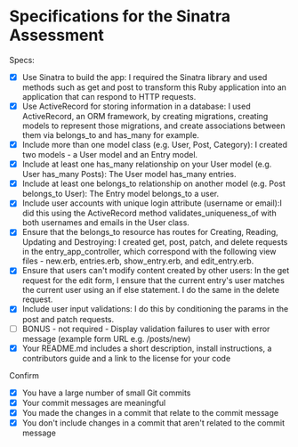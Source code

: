 # Specifications for the Sinatra Assessment

Specs:

- [x] Use Sinatra to build the app: I required the Sinatra library and used methods such as get and post to transform this Ruby application into an application that can respond to HTTP requests.
- [x] Use ActiveRecord for storing information in a database: I used ActiveRecord, an ORM framework, by creating migrations, creating models to represent those migrations, and create associations between them via belongs_to and has_many for example.
- [x] Include more than one model class (e.g. User, Post, Category): I created two models - a User model and an Entry model.
- [x] Include at least one has_many relationship on your User model (e.g. User has_many Posts): The User model has_many entries.
- [x] Include at least one belongs_to relationship on another model (e.g. Post belongs_to User): The Entry model belongs_to a user.
- [x] Include user accounts with unique login attribute (username or email):I did this using the ActiveRecord method validates_uniqueness_of with both usernames and emails in the User class.
- [x] Ensure that the belongs_to resource has routes for Creating, Reading, Updating and Destroying: I created get, post, patch, and delete requests in the entry_app_controller, which correspond with the following view files - new.erb, entries.erb, show_entry.erb, and edit_entry.erb.
- [x] Ensure that users can't modify content created by other users: In the get request for the edit form, I ensure that the current entry's user matches the current user using an if else statement. I do the same in the delete request.
- [x] Include user input validations: I do this by conditioning the params in the post and patch requests.
- [ ] BONUS - not required - Display validation failures to user with error message (example form URL e.g. /posts/new)
- [x] Your README.md includes a short description, install instructions, a contributors guide and a link to the license for your code

Confirm

- [x] You have a large number of small Git commits
- [x] Your commit messages are meaningful
- [x] You made the changes in a commit that relate to the commit message
- [x] You don't include changes in a commit that aren't related to the commit message
